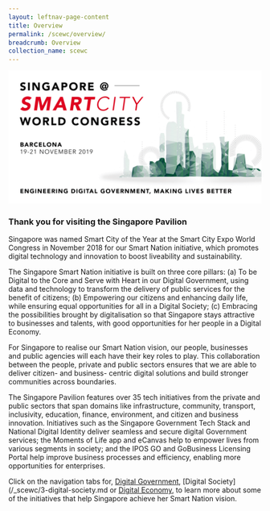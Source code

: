 ```yaml
---
layout: leftnav-page-content
title: Overview
permalink: /scewc/overview/
breadcrumb: Overview
collection_name: scewc
---
```


![Smart City Expo 2019 GovTech Projects](/images/Smart-City-Expo-banner.png)

### **Thank you for visiting the Singapore Pavilion**

Singapore was named Smart City of the Year at the Smart City Expo World Congress in November 2018 for our Smart Nation initiative, which promotes digital technology and innovation to boost liveability and sustainability. 
 
The Singapore Smart Nation initiative is built on three core pillars:
(a) To be Digital to the Core and Serve with Heart in our Digital Government, using data and technology to transform the delivery of public services for the benefit of citizens;
(b) Empowering our citizens and enhancing daily life, while ensuring equal opportunities for all in a Digital Society; 
(c) Embracing the possibilities brought by digitalisation so that Singapore stays attractive to businesses and talents, with good opportunities for her people in a Digital Economy.
 
For Singapore to realise our Smart Nation vision, our people, businesses and public agencies will each have their key roles to play. This collaboration between the people, private and public sectors ensures that we are able to deliver citizen- and business- centric digital solutions and build stronger communities across boundaries. 
 
The Singapore Pavilion features over 35 tech initiatives from the private and public sectors that span domains like infrastructure, community, transport, inclusivity, education, finance, environment, and citizen and business innovation. Initiatives such as the Singapore Government Tech Stack and National Digital Identity deliver seamless and secure digital Government services; the Moments of Life app and eCanvas help to empower lives from various segments in society; and the IPOS GO and GoBusiness Licensing Portal help improve business processes and efficiency, enabling more opportunities for enterprises. 
 
Click on the navigation tabs for, [Digital Government](/_scewc/2-digital-government.md), [Digital Society](/_scewc/3-digital-society.md or [Digital Economy](/_scewc/4-digital-economy.md), to learn more about some of the initiatives that help Singapore achieve her Smart Nation vision.
